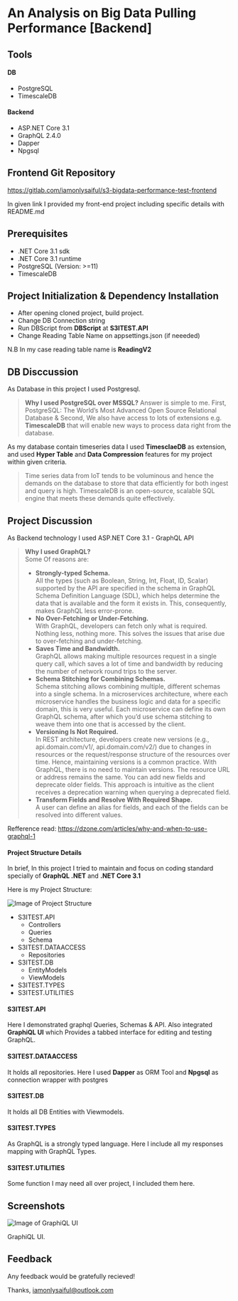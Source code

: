 # An Analysis on Big Data Pulling Performance [Backend]

## Tools

#### DB
* PostgreSQL
* TimescaleDB

#### Backend 
* ASP.NET Core 3.1
* GraphQL 2.4.0
* Dapper
* Npgsql

## Frontend Git Repository

https://gitlab.com/iamonlysaiful/s3-bigdata-performance-test-frontend

In given link I provided my front-end project including specific details with README.md


## Prerequisites

* .NET Core 3.1 sdk
* .NET Core 3.1 runtime
* PostgreSQL (Version: >=11)
* TimescaleDB 

## Project Initialization & Dependency Installation

* After opening cloned project, build project.
* Change DB Connection string 
* Run DBScript from **DBScript** at **S3ITEST.API**
* Change Reading Table Name on appsettings.json (if neeeded) 

N.B In my case reading table name is **ReadingV2**


## DB Disccussion
As Database in this project I used Postgresql.

> **Why I used PostgreSQL over MSSQL?** Answer is simple to me. First, PostgreSQL: The World’s Most Advanced Open Source Relational Database &
Second, We also have access to lots of extensions e.g. **TimescaleDB** that will enable new ways to process data right from the database.

As my database contain timeseries data I used **TimesclaeDB** as extension, and used **Hyper Table** and **Data Compression** features for my project within given criteria.

> Time series data from IoT tends to be voluminous and hence the demands on the database to store that data efficiently for both ingest and query is high. 
TimescaleDB is an open-source, scalable SQL engine that meets these demands quite effectively.

## Project Discussion

As Backend technology I used ASP.NET Core 3.1 - GraphQL API

> **Why I used GraphQL?**   
Some Of reasons are:
> * **Strongly-typed Schema.**  
> All the types (such as Boolean, String, Int, Float, ID, Scalar) supported by the API are specified in the schema in GraphQL Schema Definition Language (SDL), 
which helps determine the data that is available and the form it exists in. This, consequently, makes GraphQL less error-prone.
> * **No Over-Fetching or Under-Fetching.**  
> With GraphQL, developers can fetch only what is required. Nothing less, nothing more. This solves the issues that arise due to over-fetching and under-fetching.
> * **Saves Time and Bandwidth.**  
> GraphQL allows making multiple resources request in a single query call, which saves a lot of time and bandwidth by reducing the number of network round trips to the server.
> * **Schema Stitching for Combining Schemas.**  
> Schema stitching allows combining multiple, different schemas into a single schema. In a microservices architecture, where each microservice handles the business 
logic and data for a specific domain, this is very useful. Each microservice can define its own GraphQL schema, after which you’d use schema stitching to weave them 
into one that is accessed by the client.
> * **Versioning Is Not Required.**  
> In REST architecture, developers create new versions (e.g., api.domain.com/v1/, api.domain.com/v2/) due to changes in resources or the request/response structure of 
the resources over time. Hence, maintaining versions is a common practice. With GraphQL, there is no need to maintain versions. The resource URL or address remains the same. 
You can add new fields and deprecate older fields. This approach is intuitive as the client receives a deprecation warning when querying a deprecated field.
> * **Transform Fields and Resolve With Required Shape.**  
> A user can define an alias for fields, and each of the fields can be resolved into different values.

Refference read: https://dzone.com/articles/why-and-when-to-use-graphql-1

#### Project Structure Details

In brief, In this project I tried to maintain and focus on  coding standard specially of **GraphQL .NET** and **.NET Core 3.1**

Here is my Project Structure:

![Image of Project Structure](S3ITEST.API/Properties/readme-assets/img-1.PNG)


  * S3ITEST.API
    * Controllers
    * Queries
    * Schema
  * S3ITEST.DATAACCESS
    * Repositories
  * S3ITEST.DB
    * EntityModels
    * ViewModels
  * S3ITEST.TYPES
  * S3ITEST.UTILITIES

#### S3ITEST.API
Here I demonstrated graphql Queries, Schemas & API. Also integrated **GraphiQL UI** which Provides a 
tabbed interface for editing and testing GraphQL.

#### S3ITEST.DATAACCESS
It holds all repositories. Here I used **Dapper** as ORM Tool and **Npgsql** as connection wrapper with postgres

#### S3ITEST.DB
It holds all DB Entities with Viewmodels.

#### S3ITEST.TYPES
As GraphQL is a strongly typed language. Here I include all my responses mapping with GraphQL Types.

#### S3ITEST.UTILITIES
Some function I may need all over project, I included them here. 

## Screenshots

![Image of GraphiQL UI](S3ITEST.API/Properties/readme-assets/img-2.png)

GraphiQL UI.

## Feedback

Any feedback would be gratefully recieved!

Thanks, iamonlysaiful@outlook.com
